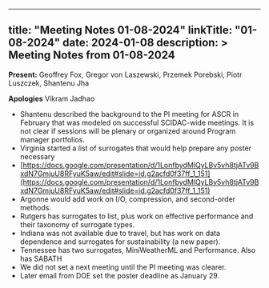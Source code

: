 
---
title: "Meeting Notes 01-08-2024"
linkTitle: "01-08-2024"
date: 2024-01-08
description: >
  Meeting Notes from 01-08-2024
---

**Present:** Geoffrey Fox, Gregor von Laszewski,  Przemek Porebski, Piotr Luszczek, Shantenu Jha

**Apologies** Vikram  Jadhao



* Shantenu described the background to the PI meeting for ASCR in February that was modeled on successful SCIDAC-wide meetings. It is not clear if sessions will be plenary or organized around Program manager portfolios.
* Virginia  started a list of surrogates that would help prepare any poster necessary 
* [https://docs.google.com/presentation/d/1LonfbydMlQyLBv5vh8tjATv9BxdN7GmjuU8RFyuK5aw/edit#slide=id.g2acfd0f37ff_1_151](https://docs.google.com/presentation/d/1LonfbydMlQyLBv5vh8tjATv9BxdN7GmjuU8RFyuK5aw/edit#slide=id.g2acfd0f37ff_1_151)  
* Argonne would add work on I/O, compression, and second-order methods. 
* Rutgers has surrogates to list, plus work on effective performance and their taxonomy of surrogate types. 
* Indiana was not available due to travel, but has work on data dependence and surrogates for sustainability (a new paper). 
* Tennessee has two surrogates, MiniWeatherML and Performance. Also has SABATH
* We did not set a next meeting until the PI meeting was clearer.
* Later email from DOE set the poster deadline as January 29.